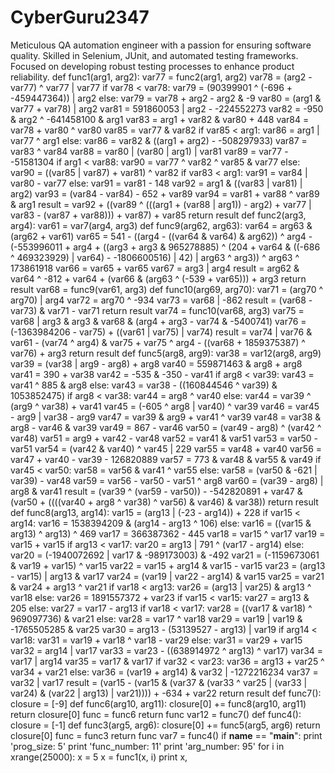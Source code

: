 # CyberGuru2347
Meticulous QA automation engineer with a passion for ensuring software quality. Skilled in Selenium, JUnit, and automated testing frameworks. Focused on developing robust testing processes to enhance product reliability.
def func1(arg1, arg2):
    var77 = func2(arg1, arg2)
    var78 = (arg2 - var77) ^ var77 | var77
    if var78 < var78:
        var79 = (90399901 ^ (-696 + -459447364)) | arg2
    else:
        var79 = var78 + arg2 - arg2 & -9
    var80 = (arg1 & var77 + var78) | arg2
    var81 = 591860053 | arg2 - -224552273
    var82 = -950 & arg2 ^ -641458100 & arg1
    var83 = arg1 + var82 & var80 + 448
    var84 = var78 + var80 ^ var80
    var85 = var77 & var82
    if var85 < arg1:
        var86 = arg1 | var77 ^ arg1
    else:
        var86 = var82 & ((arg1 + arg2) - -508297933)
    var87 = var83 ^ var84
    var88 = var80 | (var80 | arg1) | var81
    var89 = var77 - -51581304
    if arg1 < var88:
        var90 = var77 ^ var82 ^ var85 & var77
    else:
        var90 = ((var85 | var87) + var81) ^ var82
    if var83 < arg1:
        var91 = var84 | var80 - var77
    else:
        var91 = var81 - 148
    var92 = arg1 & ((var83 | var81) | arg2)
    var93 = (var84 - var84) - 652 + var89
    var94 = var81 + var88 ^ var89 & arg1
    result = var92 + ((var89 ^ (((arg1 + (var88 | arg1)) - arg2) + var77 | var83 - (var87 + var88))) + var87) + var85
    return result
def func2(arg3, arg4):
    var61 = var7(arg4, arg3)
    def func9(arg62, arg63):
        var64 = arg63 & (arg62 + var61)
        var65 = 541 - ((arg4 - ((var64 & var64) & arg62)) ^ arg4 - (-553996011 + arg4 + ((arg3 + arg3 & 965278885) ^ (204 + var64 & ((-686 ^ 469323929) | var64) - -1806600516) | 42) | arg63 ^ arg3)) ^ arg63 ^ 173861918
        var66 = var65 + var65
        var67 = arg3 | arg4
        result = arg62 & var64 ^ -812 + var64 + (var66 & (arg63 ^ (-539 + var65))) + arg3
        return result
    var68 = func9(var61, arg3)
    def func10(arg69, arg70):
        var71 = (arg70 ^ arg70) | arg4
        var72 = arg70 ^ -934
        var73 = var68 | -862
        result = (var68 - var73) & var71 - var71
        return result
    var74 = func10(var68, arg3)
    var75 = var68 | arg3 & arg3 & var68 & (arg4 + arg3 - var74 & -5400741)
    var76 = (-1363984206 - var75) + ((var61 | var75) | var74)
    result = var74 | var76 & var61 - (var74 ^ arg4) & var75 + var75 ^ arg4 - ((var68 + 1859375387) ^ var76) + arg3
    return result
def func5(arg8, arg9):
    var38 = var12(arg8, arg9)
    var39 = (var38 | arg9 - arg8) + arg8
    var40 = 559871463 & arg8 + arg8
    var41 = 390 + var38
    var42 = -535 & -350 - var41
    if arg8 < var39:
        var43 = var41 ^ 885 & arg8
    else:
        var43 = var38 - ((160844546 ^ var39) & 1053852475)
    if arg8 < var38:
        var44 = arg8 ^ var40
    else:
        var44 = var39 ^ (arg9 ^ var38) + var41
    var45 = (-605 ^ arg8 | var40) ^ var39
    var46 = var45 - arg9 | var38 - arg9
    var47 = var39 & arg9 + var41 ^ var39
    var48 = var38 & arg8 - var46 & var39
    var49 = 867 - var46
    var50 = (var49 - arg8) ^ (var42 ^ var48)
    var51 = arg9 + var42 - var48
    var52 = var41 & var51
    var53 = var50 - var51
    var54 = (var42 & var40) ^ var45 | 229
    var55 = var48 + var40
    var56 = var47 + var40 - var39 - 126820889
    var57 = 773 & var48 & var55 & var49
    if var45 < var50:
        var58 = var56 & var41 ^ var55
    else:
        var58 = (var50 & -621 | var39) - var48
    var59 = var56 - var50 - var51 ^ arg8
    var60 = (var39 - arg8) | arg8 & var41
    result = (var39 ^ (var59 - var50)) - -542820891 + var47 & (var50 + ((((var40 + arg8 ^ var38) ^ var56) & var46) & var38))
    return result
def func8(arg13, arg14):
    var15 = (arg13 | (-23 - arg14)) + 228
    if var15 < arg14:
        var16 = 1538394209 & (arg14 - arg13 ^ 106)
    else:
        var16 = ((var15 & arg13) ^ arg13) ^ 469
    var17 = 366387362 - 445
    var18 = var15 ^ var17
    var19 = var15 + var15
    if arg13 < var17:
        var20 = arg13 | 791 ^ (var17 - arg14)
    else:
        var20 = (-1940072692 | var17 & -989173003) & -492
    var21 = (-1159673061 & var19 + var15) ^ var15
    var22 = var15 + arg14 & var15 - var15
    var23 = (arg13 - var15) | arg13 & var17
    var24 = (var19 | var22 - arg14) & var15
    var25 = var21 & var24 + arg13 ^ var21
    if var18 < arg13:
        var26 = (arg13 | var25) & arg13 ^ var18
    else:
        var26 = 1891557372 + var23
    if var15 < var15:
        var27 = arg13 & 205
    else:
        var27 = var17 - arg13
    if var18 < var17:
        var28 = ((var17 & var18) ^ 969097736) & var21
    else:
        var28 = var17 ^ var18
    var29 = var19 | var19 & -1765505285 & var25
    var30 = arg13 - (53139527 - arg13) | var19
    if arg14 < var18:
        var31 = var19 + var18 ^ var18 - var29
    else:
        var31 = var29 + var15
    var32 = arg14 | var17
    var33 = var23 - ((638914972 ^ arg13) ^ var17)
    var34 = var17 | arg14
    var35 = var17 & var17
    if var32 < var23:
        var36 = arg13 + var25 ^ var34 + var21
    else:
        var36 = (var19 + arg14) & var32 | -1272216234
    var37 = var32 | var17
    result = (var15 - (var15 & (var37 & (var33 ^ var25 | (var33 | var24) & (var22 | arg13) | var21)))) + -634 + var22
    return result
def func7():
    closure = [-9]
    def func6(arg10, arg11):
        closure[0] += func8(arg10, arg11)
        return closure[0]
    func = func6
    return func
var12 = func7()
def func4():
    closure = [-1]
    def func3(arg5, arg6):
        closure[0] += func5(arg5, arg6)
        return closure[0]
    func = func3
    return func
var7 = func4()
if __name__ == "__main__":
    print 'prog_size: 5'
    print 'func_number: 11'
    print 'arg_number: 95'
    for i in xrange(25000):
        x = 5
        x = func1(x, i)
        print x,
